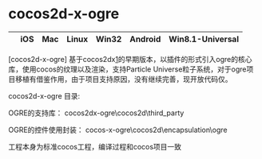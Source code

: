 
cocos2d-x-ogre
=========

|  |iOS|Mac|Linux|Win32|Android|Win8.1-Universal|
| ----|----|----- | ---|----|------|---|

[cocos2d-x-ogre] 基于cocos2dx[1]的早期版本，以插件的形式引入ogre的核心库，使用cocos的纹理以及渲染，支持Particle Universe粒子系统，对于ogre项目移植有借鉴作用，由于项目支持原因，没有继续完善，现开放代码仅。

cocos2d-x-ogre 目录:
  
  OGRE的支持库：
  cocos2dx-ogre\cocos2d\third_party
  
  OGRE的控件使用封装：
  cocos-x-ogre\cocos2d\encapsulation\ogre

工程本身为标准cocos工程，编译过程和cocos项目一致


[1]: http://www.cocos2d-x.org "cocos2d-x"
[2]: http://www.cocos2d-iphone.org "cocos2d for iPhone"
[3]: http://www.cocos2d-x.org/projects/cocos2d-x/wiki/Download
[4]: http://www.cocos2d-x.org/download/version#Cocos2d-x
[5]: http://www.box2d.org "Box2D"
[6]: http://www.chipmunk-physics.net "Chipmunk2D"
[7]: http://esotericsoftware.com/ "http://esotericsoftware.com/"
[8]: https://github.com/cocos2d/cocos2d-x/blob/v3/docs/CONTRIBUTE.md
[9]: http://forum.cocos2d-x.org "http://forum.cocos2d-x.org"
[10]: http://www.twitter.com/cocos2dx "http://www.twitter.com/cocos2dx"
[11]: http://t.sina.com.cn/cocos2dx "http://t.sina.com.cn/cocos2dx"
[12]: https://webchat.freenode.net/ "https://webchat.freenode.net/"
